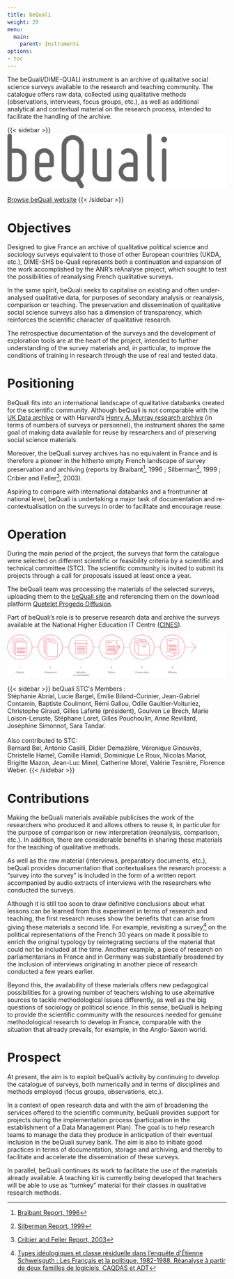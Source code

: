 ```yaml
---
title: beQuali
weight: 20
menu:
  main:
    parent: Instruments
options:
- toc
---
```


The beQuali/DIME-QUALI instrument is an archive of qualitative social science surveys available to the research and teaching community. The catalogue offers raw data, collected using qualitative methods (observations, interviews, focus groups, etc.), as well as additional analytical and contextual material on the research process, intended to facilitate the handling of the archive.

{{< sidebar >}}
![](/img/instruments/logos_instruments-beQuali2.svg)

[Browse beQuali website](http://bequali.fr)
{{< /sidebar >}}

# Objectives
Designed to give France an archive of qualitative political science and sociology surveys equivalent to those of other European countries (UKDA, etc.), DIME-SHS be-Quali represents both a continuation and expansion of the work accomplished by the ANR’s réAnalyse project, which sought to test the possibilities of reanalysing French qualitative surveys.

In the same spirit, beQuali seeks to capitalise on existing and often under-analysed qualitative data, for purposes of secondary analysis or reanalysis, comparison or teaching. The preservation and dissemination of qualitative social science surveys also has a dimension of transparency, which reinforces the scientific character of qualitative research.

The retrospective documentation of the surveys and the development of exploration tools are at the heart of the project, intended to further understanding of the survey materials and, in particular, to improve the conditions of training in research through the use of real and tested data.

# Positioning
BeQuali fits into an international landscape of qualitative databanks created for the scientific community. Although beQuali is not comparable with the [UK Data archive](http://www.data-archive.ac.uk/) or with Harvard’s [Henry A. Murray research archive](https://murray.harvard.edu/) (in terms of numbers of surveys or personnel), the instrument shares the same goal of making data available for reuse by researchers and of preserving social science materials.

Moreover, the beQuali survey archives has no equivalent in France and is therefore a pioneer in the hitherto empty French landscape of survey preservation and archiving (reports by Braibant[^1], 1996 ; Silberman[^2], 1999 ; Cribier and Feller[^3], 2003).

Aspiring to compare with international databanks and a frontrunner at national level, beQuali is undertaking a major task of documentation and re-contextualisation on the surveys in order to facilitate and encourage reuse.


# Operation
During the main period of the project, the surveys that form the catalogue were selected on different scientific or feasibility criteria by a scientific and technical committee (STC). The scientific community is invited to submit its projects through a call for proposals issued at least once a year.

The beQuali team was processing the materials of the selected surveys, uploading them to the [beQuali site](http://bequali.fr/fr/contacs/) and referencing them on the download platform [Quetelet Progedo Diffusion](http://quetelet.progedo.fr/commander-des-donnees/).

Part of beQuali’s role is to preserve research data and archive the surveys available at the National Higher Education IT Centre ([CINES](https://www.cines.fr/)).

![Schéma de fonctionnement de beQuali](/img/instruments/shemas_bequali.svg)

{{< sidebar >}}
beQuali STC's Members :</br>
Stéphanie Abrial, Lucie Bargel, Emilie Biland-Curinier, Jean-Gabriel Contamin, Baptiste Coulmont, Rémi Gallou, Odile Gaultier-Voituriez, Christophe Giraud, Gilles Laferté (président), Goulven Le Brech, Marie Loison-Leruste, Stéphane Loret, Gilles Pouchoulin, Anne Revillard, Joséphine Simonnot, Sara Tandar.</br></br>
Also contributed to STC:</br>
Bernard Bel, Antonio Casilli, Didier Demazière, Véronique Ginouvès, Christelle Hamel, Camille Hamidi, Dominique Le Roux, Nicolas Mariot, Brigitte Mazon, Jean-Luc Minel, Catherine Morel, Valérie Tesnière, Florence Weber.
{{< /sidebar >}}

# Contributions
 Making the beQuali materials available publicises the work of the researchers who produced it and allows others to reuse it, in particular for the purpose of comparison or new interpretation (reanalysis, comparison, etc.). In addition, there are considerable benefits in sharing these materials for the teaching of qualitative methods.

As well as the raw material (interviews, preparatory documents, etc.), beQuali provides documentation that contextualises the research process: a “survey into the survey” is included in the form of a written report accompanied by audio extracts of interviews with the researchers who conducted the surveys.

Although it is still too soon to draw definitive conclusions about what lessons can be learned from this experiment in terms of research and teaching, the first research reuses show the benefits that can arise from giving these materials a second life. For example, revisiting a survey[^7] on the political representations of the French 30 years on made it possible to enrich the original typology by reintegrating sections of the material that could not be included at the time. Another example, a piece of research on parliamentarians in France and in Germany was substantially broadened by the inclusion of interviews originating in another piece of research conducted a few years earlier.

Beyond this, the availability of these materials offers new pedagogical possibilities for a growing number of teachers wishing to use alternative sources to tackle methodological issues differently, as well as the big questions of sociology or political science. In this sense, beQuali is helping to provide the scientific community with the resources needed for genuine methodological research to develop in France, comparable with the situation that already prevails, for example, in the Anglo-Saxon world.

# Prospect
At present, the aim is to exploit beQuali’s activity by continuing to develop the catalogue of surveys, both numerically and in terms of disciplines and methods employed (focus groups, observations, etc.).

In a context of open research data and with the aim of broadening the services offered to the scientific community, beQuali provides support for projects during the implementation process (participation in the establishment of a Data Management Plan). The goal is to help research teams to manage the data they produce in anticipation of their eventual inclusion in the beQuali survey bank. The aim is also to initiate good practices in terms of documentation, storage and archiving, and thereby to facilitate and accelerate the dissemination of these surveys.

In parallel, beQuali continues its work to facilitate the use of the materials already available. A teaching kit is currently being developed that teachers will be able to use as “turnkey” material for their classes in qualitative research methods.


[^1]: [Braibant Report, 1996](http://www.ladocumentationfrancaise.fr/var/storage/rapports-publics/964093000.pdf)
[^2]: [Silberman Report, 1999](http://www.ladocumentationfrancaise.fr/var/storage/rapports-publics/004000935.pdf)
[^3]: [Cribier and Feller Report, 2003](http://www.cmtra.org/avec/lib/elfinder-2.0-rc1/files/NOS%20ACTIONS/Publications/Dossiers%20documentaires/Archives%20sonores/techniques%20de%20documentation/CRIBIER_2003_Projet%20de%20conservation%20des%20donn%C3%A9es%20qualitatives%20des%20sciences%20sociales%20recueillies%20en%20France%20aupr%C3%A8s%20de%20la%20soci%C3%A9t%C3%A9%20civile.pdf)

[^7]: [Types idéologiques et classe résiduelle dans l’enquête d'Étienne Schweisguth : Les Français et la politique, 1982-1988. Réanalyse à partir de deux familles de logiciels, CAQDAS et ADT](https://halshs.archives-ouvertes.fr/halshs-01545814/document)

[^8]:  [THOMAS Anja, The ‘European Integration Paradox’ Comparing EU Practice and Discourse on the Role of Parliaments in the EU in the Assemblée nationale and the Bundestag Across Time, thèse de doctorat soutenue en décembre 2016, Sciences Po - IEP de Paris, 425 pp.](http://spire.sciencespo.fr/hdl:/2441/5i1k2o8mn49maohtdrake9dsfv)

[^9]:  processing of archives in paper and electronic format (inventory, classification, anonymization, etc.), contextualization of surveys, awareness of the scientific community of good practices and the possibilities of reusing materials
